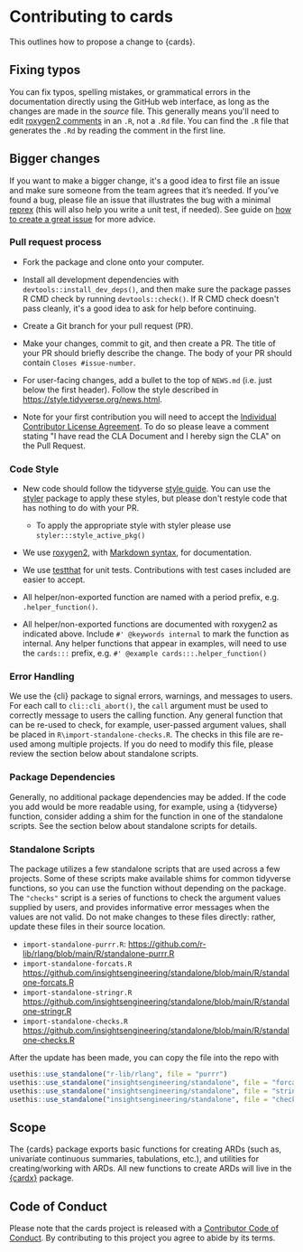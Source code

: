# Contributing to cards

This outlines how to propose a change to {cards}.

## Fixing typos

You can fix typos, spelling mistakes, or grammatical errors in the documentation directly using the GitHub web interface, as long as the changes are made in the _source_ file. 
This generally means you'll need to edit [roxygen2 comments](https://roxygen2.r-lib.org/articles/roxygen2.html) in an `.R`, not a `.Rd` file. 
You can find the `.R` file that generates the `.Rd` by reading the comment in the first line.

## Bigger changes

If you want to make a bigger change, it's a good idea to first file an issue and make sure someone from the team agrees that it’s needed. 
If you’ve found a bug, please file an issue that illustrates the bug with a minimal 
[reprex](https://www.tidyverse.org/help/#reprex) (this will also help you write a unit test, if needed).
See guide on [how to create a great issue](https://code-review.tidyverse.org/issues/) for more advice.

### Pull request process

*   Fork the package and clone onto your computer. 

*   Install all development dependencies with `devtools::install_dev_deps()`, and then make sure the package passes R CMD check by running `devtools::check()`. 
    If R CMD check doesn't pass cleanly, it's a good idea to ask for help before continuing. 
*   Create a Git branch for your pull request (PR). 

*   Make your changes, commit to git, and then create a PR.
    The title of your PR should briefly describe the change.
    The body of your PR should contain `Closes #issue-number`.

*  For user-facing changes, add a bullet to the top of `NEWS.md` (i.e. just below the first header). Follow the style described in <https://style.tidyverse.org/news.html>.

* Note for your first contribution you will need to accept the [Individual Contributor License Agreement](https://github.com/insightsengineering/.github/blob/main/CLA.md). To do so please leave a comment stating "I have read the CLA Document and I hereby sign the CLA" on the Pull Request.

### Code Style

*   New code should follow the tidyverse [style guide](https://style.tidyverse.org). 
    You can use the [styler](https://CRAN.R-project.org/package=styler) package to apply these styles, but please don't restyle code that has nothing to do with your PR.  
    
    * To apply the appropriate style with styler please use `styler:::style_active_pkg()`

*  We use [roxygen2](https://cran.r-project.org/package=roxygen2), with [Markdown syntax](https://cran.r-project.org/web/packages/roxygen2/vignettes/rd-formatting.html), for documentation.  

*  We use [testthat](https://cran.r-project.org/package=testthat) for unit tests. 
   Contributions with test cases included are easier to accept.  
   
*  All helper/non-exported function are named with a period prefix, e.g. `.helper_function()`.

*  All helper/non-exported functions are documented with roxygen2 as indicated above. 
   Include `#' @keywords internal` to mark the function as internal.
   Any helper functions that appear in examples, will need to use the `cards:::` 
   prefix, e.g. `#' @example cards:::.helper_function()`

### Error Handling

We use the {cli} package to signal errors, warnings, and messages to users.
For each call to `cli::cli_abort()`, the `call` argument must be used to correctly message to users the calling function.
Any general function that can be re-used to check, for example, user-passed argument values, shall be placed in `R\import-standalone-checks.R`.
The checks in this file are re-used among multiple projects.
If you do need to modify this file, please review the section below about standalone scripts.

### Package Dependencies

Generally, no additional package dependencies may be added.
If the code you add would be more readable using, for example, using a {tidyverse} function, 
consider adding a shim for the function in one of the standalone scripts.
See the section below about standalone scripts for details.

### Standalone Scripts

The package utilizes a few standalone scripts that are used across a few projects.
Some of these scripts make available shims for common tidyverse functions, so you can use the function without depending on the package.
The `"checks"` script is a series of functions to check the argument values supplied by users, and provides informative error messages when the values are not valid.
Do not make changes to these files directly: rather, update these files in their source location.

- `import-standalone-purrr.R`: https://github.com/r-lib/rlang/blob/main/R/standalone-purrr.R
- `import-standalone-forcats.R` https://github.com/insightsengineering/standalone/blob/main/R/standalone-forcats.R
- `import-standalone-stringr.R` https://github.com/insightsengineering/standalone/blob/main/R/standalone-stringr.R
- `import-standalone-checks.R` https://github.com/insightsengineering/standalone/blob/main/R/standalone-checks.R

After the update has been made, you can copy the file into the repo with 

```r
usethis::use_standalone("r-lib/rlang", file = "purrr")
usethis::use_standalone("insightsengineering/standalone", file = "forcats")
usethis::use_standalone("insightsengineering/standalone", file = "stringr")
usethis::use_standalone("insightsengineering/standalone", file = "checks")
```

## Scope

The {cards} package exports basic functions for creating ARDs (such as, univariate continuous summaries, tabulations, etc.), and utilities for creating/working with ARDs.
All new functions to create ARDs will live in the [{cardx}](https://github.com/insightsengineering/cardx) package.

## Code of Conduct

Please note that the cards project is released with a
[Contributor Code of Conduct](CODE_OF_CONDUCT.md). By contributing to this
project you agree to abide by its terms.
